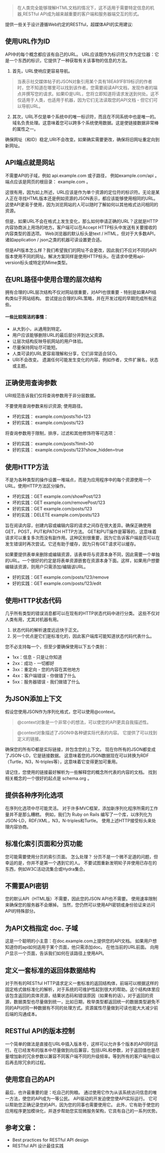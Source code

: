 >在人类完全能够理解HTML文档的情况下，这不适用于需要特定信息的机器,RESTful API成为越来越重要的客户端和服务器端交互的形式。

提供一些关于设计遵循Web约定的RESTful，超媒体API的实用建议:
## 使用URL作为ID
API中的每个概念都应该有自己的URL。 URL应该既作为标识符又作为定位器：它是一个东西的标识，它提供了一种获取有关该事物的信息的方法。

1. 首先，URL使响应更容易导航。
>当表示社交媒体帖子的JSON对象引用某个具有18EA91FB19标识的作者时，您不知道在哪里可以找到该作者。您需要阅读API文档，发现作者的端点并撰写您的请求。如果ID是URL，您将立即知道将请求发送到何处。这不仅适用于人类，也适用于机器，因为它们无法读取您的API文档 - 但它们可以导航URL。
2. 其次，URL不仅是单个系统中的唯一标识符，而且在不同系统中也是唯一的。域名负责处理。这意味着您可以跨多个系统使用数据。这是使链接数据非常棒的属性之一。

确保网址（和ID）稳定,URI不会改变。如果确实需要更改，确保将旧网址重定向到新网址。

## API端点就是网站
不需要API的子域，例如 api.example.com 或子路径， 例如example.com/api 。端点应该是网页的根目录： example.com 。

这很有用，因为如上所述，URL应该是作为单个资源的定位符的标识符。无论是某人正在寻找HTML版本还是例如资源的JSON表示，都应该能够使用相同的URL。这使API更易于使用，因为浏览网站的人可以随时了解如何以其他格式访问相同的资源。

但是，如果URL不会在格式上发生变化，那么如何申请正确的URL？这就是HTTP内容协商派上用场的地方。客户端可以在Accept HTTP标头中发送有关要接收的内容类型的首选项。 Web浏览器的默认标头是text / HTML，但对于大多数API，诸如application / json之类的机器可读设置更合适。

但是API版本怎么样？我们希望我们的网址不会更改，因此我们不应对不同的API版本使用不同的网址。解决方案同样是使用HTTP标头。在请求中使用api-version标头或特定的Mime类型。

## 在URL路径中使用合理的层次结构

拥有合理的URL层次结构不仅对网站很重要，对API也很重要 - 特别是如果API结构类似于网站结构。 尝试提出合理的URL策略，并在开发过程的早期完成所有这些。

#### 一些比较简洁的事情：

- 从大到小，从通用到特定。
- 用户应该能够删除URL的最后部分并到达父资源。
- 让层次结构反映导航网站的用户体验。
- 尽量保持网址尽可能短。
- 人类可读的URL更容易理解和分享，它们非常适合SEO。
- URI不会改变。 遗漏任何可能发生变化的内容，例如作者，文件扩展名，状态或主题。

## 正确使用查询参数

URI规范告诉我们仅将查询参数用于非分层数据。

不要使用查询参数来标识资源; 使用路径。

- 坏的实践： example.com/posts?id=123
- 好的实践： example.com/posts/123

将查询参数用于限制，排序，过滤和其他修饰符等可选项：

- 好的实践： example.com/posts?limit=30
- 好的实践： example.com/posts/123?show_hidden=true


## 使用HTTP方法

不是为各种类型的操作设置一堆端点，而是为应用程序中的每个资源使用一个URL。使用HTTP方法区分操作。

- 坏的实践：GET example.com/showPost/123
- 坏的实践：GET example.com/removePost/123
- 好的实践：GET example.com/posts/123
- 好的实践：DELETE example.com/posts/123

旨在阅读内容，创建内容或编辑内容的请求之间存在很大差异。确保正确使用GET，POST，PUT和PATCH HTTP方法。 GET和PUT操作是幂等的，这意味着请求可以重复多次而没有副作用。这种区别很重要，因为它告诉客户端是否可以在发生错误时再次尝试。它还有助于缓存，因为只有GET请求可以缓存。

如果要提供表单来删除或编辑资源，该表单将与资源本身不同，因此需要一个单独的URL。一个很好的约定是将表单资源嵌套在资源本身下面。这样，如果用户想要编辑该资源，则用户只需添加/编辑该URL。

- 好的实践：GET example.com/posts/123/remove
- 好的实践：GET example.com/posts/123/edit

## 使用HTTP状态代码

几乎所有类型的错误消息都可以在现有的HTTP状态代码中进行分类。 这些不仅对人类有用，尤其对机器有用。 
1. 状态代码的解析速度远远快于正文。 
2. 另一个优点是它们是标准化的，因此客户端库可能知道状态代码代表什么。

您不必支持每一个，但至少要确保使用以下五个类别：

- 1xx：信息 - 只是让你知道
- 2xx：成功 - 一切都好
- 3xx：重定向 - 您的内容在其他地方
- 4xx：客户端错误 - 你做错了什么
- 5xx：服务器错误 - 我们做错了什么

## 为JSON添加上下文

假设您使用JSON作为序列化格式，您可以使用@context。

>@context对象是一个非常小的想法，可以使您的API更具自我描述性。

>@context对象描述了JSON中各种键实际代表的内容。 它提供了可以找到定义的链接。

确保您的所有ID都是实际链接，并包含您的上下文。 现在你所有的JSON都变成了JSON-LD，它是链接数据。 这意味着您的JSON数据现在可以转换为RDF（Turtle，N3，N-triples等），这意味着它变得更加可重用。 

请记住，您使用的链接最好解析为一些解释您的概念所代表的内容的文档。 找到相关概念的一个很好的起点是 schema.org 。

## 提供各种序列化选项

在序列化选项中尽可能灵活。 对于许多MVC框架，添加新序列化程序所需的工作量并不是那么糟糕。 例如，我们为 Ruby on Rails 编写了一个库，以序列化为JSON-LD，RDF/XML，N3，N-triples和Turtle。 使用上述HTTP接受标头来处理内容协商。

## 标准化索引页面和分页功能

您可能需要使用分页的索引页面。 怎么处理？ 分页不是一个微不足道的问题，但幸运的是，你并不是第一个遇到它的人。 不要试图重新发明轮子并使用已存在的东西，例如W3C活动流集合或Hydra集合。

## 不需要API密钥

您的默认API（HTML版）不需要，因此您的JSON API也不需要。 使用速率限制来确保您的服务器不会爆掉。 当然，您仍然可以使用API密钥或身份验证来访问API的特殊部分。

## 为API文档指定 doc. 子域

这是一个聪明的小主意：在doc.example.com上提供您的API文档。 如果用户想知道你的api如何适用于某个页面，他只需添加doc。 在他当前的URL前面。 向用户显示一个页面，告诉我们如何在该路径上使用API。

## 定义一套标准的返回体数据结构

对于所有的RESTful HTTP请求定义一套标准的返回结构体，前端可以根据这样的固定格式做标准化的解析，对于系统的可维护性起到很大的帮助。这个结构体里应该包含返回的具体资源，结果状态码和错误原因（如果有的话）。对于返回的资源，数据类型也尽量做到统一，比如日期，枚举类型都返回统一的数据类型避免不同的API对同一种数据有不同的处理方式。资源属性尽量做到可读也能大大减少前后端的沟通成本。

## RESTful API的版本控制

一个简单的做法是直接在URL中插入版本号，这样可以允许多个版本的API同时运行。在已经发布的版本中尽量做到向后兼容，包括URL和参数，对于返回值也是尽量增加新的冗余参数以兼容不同客户端不同的升级频率。等到所有的客户端升级以后再去除冗余的过程。

## 使用您自己的API

最后，也许最重要的是：吃自己的狗粮。 通过使用它作为从该系统访问信息的唯一方法，使您的API成为一等公民。 API驱动的开发迫使您使API实际运行。 它可以帮助您正确记录您的API，因为您的同事也需要使用它。 此外，它有助于使您的应用程序更加模块化，并逐步帮助您实现微服务架构，它具有自己的一系列优势。

## 参考文章：

- Best practices for RESTful API design
- RESTful API 设计最佳实践